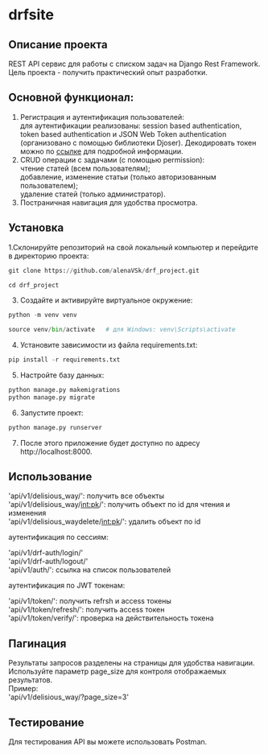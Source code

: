 # drfsite
## Описание проекта
REST API сервис для работы с списком задач на Django Rest Framework.
Цель проекта - получить практический опыт разработки.

## Основной функционал:
1. Регистрация и аутентификация пользователей:  
      для аутентификации реализованы: session based authentication, token based authentication и 
      JSON Web Token authentication (организовано с помощью библиотеки Djoser). 
      Декодировать токен можно по [ссылке](https://jwt.io) для подробной информации.  
2. CRUD операции с задачами (с помощью permission):  
      чтение статей (всем пользователям);  
      добавление, изменение статьи (только авторизованным пользователем);   
      удаление статей (только администратор).  
3. Постраничная навигация для удобства просмотра.

## Установка
1.Склонируйте репозиторий на свой локальный компьютер и перейдите в директорию проекта:
```python
git clone https://github.com/alenaVSk/drf_project.git

cd drf_project
```
3. Создайте и активируйте виртуальное окружение:
```python
python -m venv venv

source venv/bin/activate   # для Windows: venv\Scripts\activate
```
4. Установите зависимости из файла requirements.txt:    
```python
pip install -r requirements.txt
```
5. Настройте базу данных:
```python
python manage.py makemigrations
python manage.py migrate
```
6. Запустите проект:
```python
python manage.py runserver
```
7. После этого приложение будет доступно по адресу http://localhost:8000.
## Использование  
'api/v1/delisious_way/': получить все объекты    
'api/v1/delisious_way/<int:pk>/': получить объект по id для чтения и изменения    
'api/v1/delisious_waydelete/<int:pk>/': удалить объект по id  

аутентификация по сессиям:  

'api/v1/drf-auth/login/'  
'api/v1/drf-auth/logout/'  
'api/v1/auth/': ссылка на список пользователей

аутентификация по JWT токенам:  

'api/v1/token/': получить refrsh и access токены  
'api/v1/token/refresh/': получить access токен   
'api/v1/token/verify/': проверка на действительность токена
  
## Пагинация  
Результаты запросов разделены на страницы для удобства навигации.  
Используйте параметр page_size для контроля отображаемых результатов.  
Пример:  
'api/v1/delisious_way/?page_size=3'  
## Тестирование  
Для тестирования API вы можете использовать Postman.  


